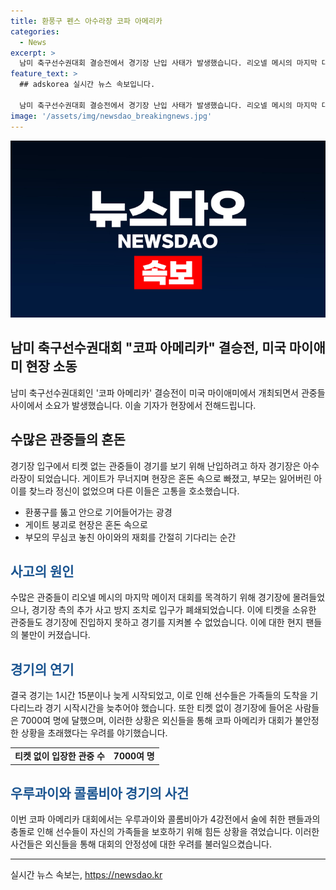 ```yaml
---
title: 환풍구 펜스 아수라장 코파 아메리카
categories:
  - News
excerpt: >
  남미 축구선수권대회 결승전에서 경기장 난입 사태가 발생했습니다. 리오넬 메시의 마지막 대회로 예상되는 이번 대회에는 티켓을 구매하지 못한 팬들이 경기장에 쏟아졌는데, 경기 시작이 늦어지기도 했습니다. 이 사태로 외신들은 코파 아메리카의 부정적인 이미지를 전했으며, 이로써 남미 축구에 대한 우려가 고조되고 있습니다.
feature_text: >
  ## adskorea 실시간 뉴스 속보입니다.

  남미 축구선수권대회 결승전에서 경기장 난입 사태가 발생했습니다. 리오넬 메시의 마지막 대회로 예상되는 이번 대회에는 티켓을 구매하지 못한 팬들이 경기장에 쏟아졌는데, 경기 시작이 늦어지기도 했습니다. 이 사태로 외신들은 코파 아메리카의 부정적인 이미지를 전했으며, 이로써 남미 축구에 대한 우려가 고조되고 있습니다.
image: '/assets/img/newsdao_breakingnews.jpg'
---
```


<p><img src="/assets/img/newsdao_breakingnews.jpg" alt="adskorea 속보" /></p>

<h2>남미 축구선수권대회 "코파 아메리카" 결승전, 미국 마이애미 현장 소동</h2>

<p data-ke-size="size16">남미 축구선수권대회인 '코파 아메리카' 결승전이 미국 마이애미에서 개최되면서 관중들 사이에서 소요가 발생했습니다. 이솔 기자가 현장에서 전해드립니다. </p>

<h2>수많은 관중들의 혼돈</h2>

<p data-ke-size="size16">경기장 입구에서 티켓 없는 관중들이 경기를 보기 위해 난입하려고 하자 경기장은 아수라장이 되었습니다. 게이트가 무너지며 현장은 혼돈 속으로 빠졌고, 부모는 잃어버린 아이를 찾느라 정신이 없었으며 다른 이들은 고통을 호소했습니다. </p>

<ul>
<li>환풍구를 뚫고 안으로 기어들어가는 광경</li>
<li>게이트 붕괴로 현장은 혼돈 속으로</li>
<li>부모의 무심코 놓친 아이와의 재회를 간절히 기다리는 순간</li>
</ul>

<h2><b><span style="color: #1a5490;">사고의 원인</span></b></h2>

<p data-ke-size="size16">수많은 관중들이 리오넬 메시의 마지막 메이저 대회를 목격하기 위해 경기장에 몰려들었으나, 경기장 측의 추가 사고 방지 조치로 입구가 폐쇄되었습니다. 이에 티켓을 소유한 관중들도 경기장에 진입하지 못하고 경기를 지켜볼 수 없었습니다. 이에 대한 현지 팬들의 불만이 커졌습니다. </p>

<h2><b><span style="color: #1a5490;">경기의 연기</span></b></h2>

<p data-ke-size="size16">결국 경기는 1시간 15분이나 늦게 시작되었고, 이로 인해 선수들은 가족들의 도착을 기다리느라 경기 시작시간을 늦추어야 했습니다. 또한 티켓 없이 경기장에 들어온 사람들은 7000여 명에 달했으며, 이러한 상황은 외신들을 통해 코파 아메리카 대회가 불안정한 상황을 초래했다는 우려를 야기했습니다. </p>

<table>
<tbody>
<tr>
<td style="text-align: center; height: 17px;"><b>티켓 없이 입장한 관중 수</b></td>
<td style="text-align: center; height: 17px;"><b>7000여 명</b></td>
</tr>
</tbody>
</table>

<h2><b><span style="color: #1a5490;">우루과이와 콜롬비아 경기의 사건</span></b></h2>

<p data-ke-size="size16">이번 코파 아메리카 대회에서는 우루과이와 콜롬비아가 4강전에서 술에 취한 팬들과의 충돌로 인해 선수들이 자신의 가족들을 보호하기 위해 힘든 상황을 겪었습니다. 이러한 사건들은 외신들을 통해 대회의 안정성에 대한 우려를 불러일으켰습니다. </p>

<hr>
실시간 뉴스 속보는, <a href="https://newsdao.kr" rel="dofollow">https://newsdao.kr</a>


